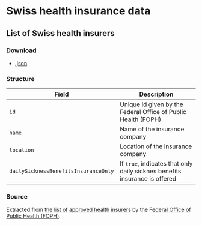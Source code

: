 # Swiss health insurance data

## List of Swiss health insurers

### Download

* [.json](insurers.json)

### Structure

Field|Description|
--|--|
`id`|Unique id given by the Federal Office of Public Health (FOPH)|
`name`|Name of the insurance company|
`location`|Location of the insurance company|
`dailySicknessBenefitsInsuranceOnly`|If `true`, indicates that only daily sicknes benefits insurance is offered|

### Source

Extracted from
[the list of approved health insurers](https://www.bag.admin.ch/dam/bag/de/dokumente/kuv-aufsicht/rakv/krankenkassen-verzeichnis.pdf.download.pdf/krankenkassen-verzeichnis.pdf)
by the [Federal Office of Public Health (FOPH)](https://www.bag.admin.ch/bag/en/home.html).
